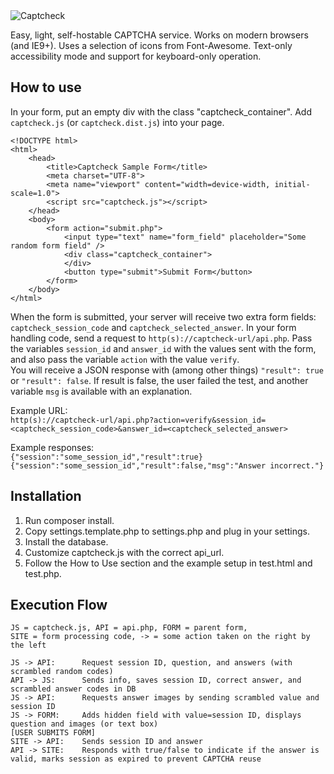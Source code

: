 <img src="https://source.netsyms.com/Netsyms/Captcheck/raw/master/logo.png" alt="Captcheck" style="max-width: 50%;" />


Easy, light, self-hostable CAPTCHA service.  Works on modern browsers (and 
IE9+).  Uses a selection of icons from Font-Awesome.  Text-only accessibility 
mode and support for keyboard-only operation.


How to use
----------

In your form, put an empty div with the class "captcheck_container". 
Add `captcheck.js` (or `captcheck.dist.js`) into your page.

    <!DOCTYPE html>
    <html>
        <head>
            <title>Captcheck Sample Form</title>
            <meta charset="UTF-8">
            <meta name="viewport" content="width=device-width, initial-scale=1.0">
            <script src="captcheck.js"></script>
        </head>
        <body>
            <form action="submit.php">
                <input type="text" name="form_field" placeholder="Some random form field" />
                <div class="captcheck_container">
                </div>
                <button type="submit">Submit Form</button>
            </form>
        </body>
    </html>

When the form is submitted, your server will receive two extra form fields: 
`captcheck_session_code` and `captcheck_selected_answer`.
In your form handling code, send a request to `http(s)://captcheck-url/api.php`. 
Pass the variables `session_id` and `answer_id` with the values sent with the form, 
and also pass the variable `action` with the value `verify`.  
You will receive a JSON response with (among other things) `"result": true` or 
`"result": false`.  If result is false, the user failed the test, and another 
variable `msg` is available with an explanation.

Example URL:  
`http(s)://captcheck-url/api.php?action=verify&session_id=<captcheck_session_code>&answer_id=<captcheck_selected_answer>`

Example responses:  
`{"session":"some_session_id","result":true}`  
`{"session":"some_session_id","result":false,"msg":"Answer incorrect."}`


Installation
------------

1. Run composer install.
2. Copy settings.template.php to settings.php and plug in your settings.
3. Install the database.
4. Customize captcheck.js with the correct api_url.
5. Follow the How to Use section and the example setup in test.html and test.php.


Execution Flow
--------------

    JS = captcheck.js, API = api.php, FORM = parent form, 
    SITE = form processing code, -> = some action taken on the right by the left

    JS -> API:      Request session ID, question, and answers (with scrambled random codes)
    API -> JS:      Sends info, saves session ID, correct answer, and scrambled answer codes in DB
    JS -> API:      Requests answer images by sending scrambled value and session ID
    JS -> FORM:     Adds hidden field with value=session ID, displays question and images (or text box)
    [USER SUBMITS FORM]
    SITE -> API:    Sends session ID and answer
    API -> SITE:    Responds with true/false to indicate if the answer is valid, marks session as expired to prevent CAPTCHA reuse
